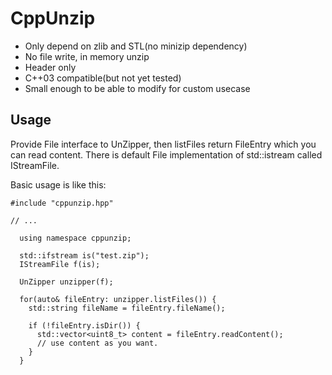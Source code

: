 # CppUnzip

- Only depend on zlib and STL(no minizip dependency)
- No file write, in memory unzip
- Header only
- C++03 compatible(but not yet tested)
- Small enough to be able to modify for custom usecase

## Usage

Provide File interface to UnZipper, then listFiles return FileEntry which you can read content.
There is default File implementation of std::istream called IStreamFile.

Basic usage is like this:

```
#include "cppunzip.hpp"

// ...

  using namespace cppunzip;

  std::ifstream is("test.zip");
  IStreamFile f(is);

  UnZipper unzipper(f);

  for(auto& fileEntry: unzipper.listFiles()) {
    std::string fileName = fileEntry.fileName();

    if (!fileEntry.isDir()) {
      std::vector<uint8_t> content = fileEntry.readContent();
      // use content as you want.
    }
  }
```